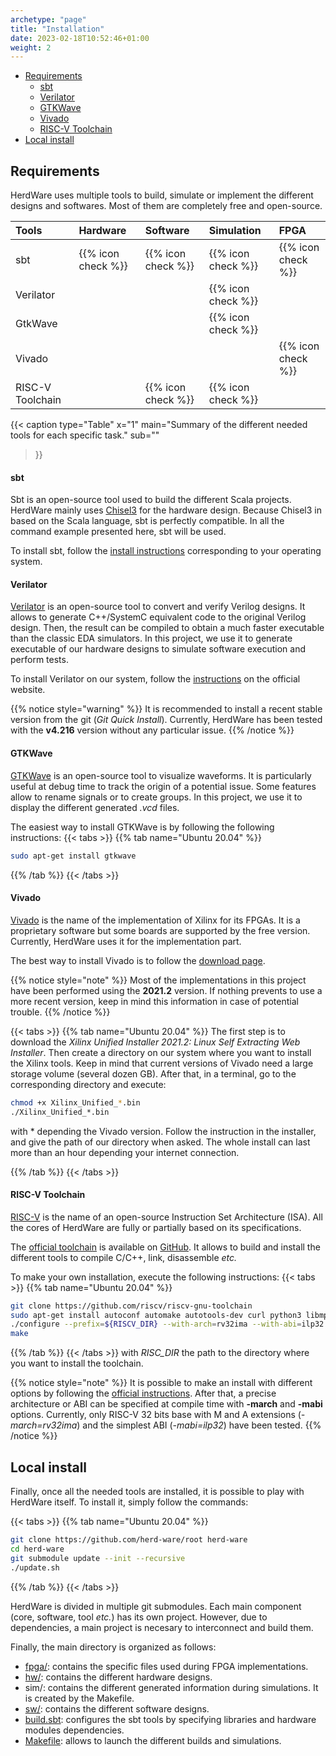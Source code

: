 ```yaml
---
archetype: "page"
title: "Installation"
date: 2023-02-18T10:52:46+01:00
weight: 2
---
```


- [Requirements](#requirements)
    - [sbt](#sbt)
    - [Verilator](#verilator)
    - [GTKWave](#gtkwave)
    - [Vivado](#vivado)
    - [RISC-V Toolchain](#risc-v-toolchain)
- [Local install](#local-install)

## Requirements

HerdWare uses multiple tools to build, simulate or implement the different designs and softwares.
Most of them are completely free and open-source.

| Tools            | Hardware           | Software           | Simulation         | FPGA               |
|:-----------------|:-------------------|:-------------------|:-------------------|:-------------------|
| sbt              | {{% icon check %}} | {{% icon check %}} | {{% icon check %}} | {{% icon check %}} |
| Verilator        |                    |                    | {{% icon check %}} |                    |
| GtkWave          |                    |                    | {{% icon check %}} |                    |
| Vivado           |                    |                    |                    | {{% icon check %}} |
| RISC-V Toolchain |                    | {{% icon check %}} | {{% icon check %}} |                    |

{{< caption 
  type="Table" 
  x="1"
  main="Summary of the different needed tools for each specific task."
  sub=""
>}}

#### sbt

Sbt is an open-source tool used to build the different Scala projects.
HerdWare mainly uses [Chisel3](https://www.chisel-lang.org/) for the hardware design.
Because Chisel3 in based on the Scala language, sbt is perfectly compatible.
In all the command example presented here, sbt will be used.

To install sbt, follow the [install instructions](https://www.scala-sbt.org/1.x/docs/Installing-sbt-on-Linux.html) corresponding to your operating system.

#### Verilator

[Verilator](https://www.veripool.org/verilator/) is an open-source tool to convert and verify Verilog designs.
It allows to generate C++/SystemC equivalent code to the original Verilog design.
Then, the result can be compiled to obtain a much faster executable than the classic EDA simulators.
In this project, we use it to generate executable of our hardware designs to simulate software execution and perform tests.

To install Verilator on our system, follow the [instructions](https://verilator.org/guide/latest/install.html) on the official website.

{{% notice style="warning" %}}
It is recommended to install a recent stable version from the git (*Git Quick Install*).
Currently, HerdWare has been tested with the **v4.216** version without any particular issue.
{{% /notice %}}

#### GTKWave
[GTKWave](https://gtkwave.sourceforge.net/) is an open-source tool to visualize waveforms.
It is particularly useful at debug time to track the origin of a potential issue.
Some features allow to rename signals or to create groups. 
In this project, we use it to display the different generated *.vcd* files.

The easiest way to install GTKWave is by following the following instructions:
{{< tabs >}}
{{% tab name="Ubuntu 20.04" %}}
```bash
sudo apt-get install gtkwave
```
{{% /tab %}}
{{< /tabs >}}

#### Vivado
[Vivado](https://www.xilinx.com/products/design-tools/vivado.html) is the name of the implementation of Xilinx for its FPGAs.
It is a proprietary software but some boards are supported by the free version.
Currently, HerdWare uses it for the implementation part.

The best way to install Vivado is to follow the [download page](https://www.xilinx.com/support/download/index.html/content/xilinx/en/downloadNav/vivado-design-tools/2021-2.html).

{{% notice style="note" %}}
Most of the implementations in this project have been performed using the **2021.2** version.
If nothing prevents to use a more recent version, keep in mind this information in case of potential trouble.
{{% /notice %}}

{{< tabs >}}
{{% tab name="Ubuntu 20.04" %}}
The first step is to download the *Xilinx Unified Installer 2021.2: Linux Self Extracting Web Installer*.
Then create a directory on our system where you want to install the Xilinx tools.
Keep in mind that current versions of Vivado need a large storage volume (several dozen GB).
After that, in a terminal, go to the corresponding directory and execute:

```bash
chmod +x Xilinx_Unified_*.bin
./Xilinx_Unified_*.bin
```
with * depending the Vivado version.
Follow the instruction in the installer, and give the path of our directory when asked.
The whole install can last more than an hour depending your internet connection.

{{% /tab %}}
{{< /tabs >}}

#### RISC-V Toolchain
[RISC-V](https://riscv.org/) is the name of an open-source Instruction Set Architecture (ISA).
All the cores of HerdWare are fully or partially based on its specifications.

The [official toolchain](https://github.com/riscv-collab/riscv-gnu-toolchain) is available on [GitHub](https://github.com/riscv-collab/riscv-gnu-toolchain).
It allows to build and install the different tools to compile C/C++, link, disassemble *etc.*

To make your own installation, execute the following instructions:
{{< tabs >}}
{{% tab name="Ubuntu 20.04" %}}
```bash
git clone https://github.com/riscv/riscv-gnu-toolchain
sudo apt-get install autoconf automake autotools-dev curl python3 libmpc-dev libmpfr-dev libgmp-dev gawk build-essential bison flex texinfo gperf libtool patchutils bc zlib1g-dev libexpat-dev ninja-build
./configure --prefix=${RISCV_DIR} --with-arch=rv32ima --with-abi=ilp32
make
```
{{% /tab %}}
{{< /tabs >}}
with *RISC_DIR* the path to the directory where you want to install the toolchain.

{{% notice style="note" %}}
It is possible to make an install with different options by following the [official instructions](https://github.com/riscv-collab/riscv-gnu-toolchain#readme).
After that, a precise architecture or ABI can be specified at compile time with **-march** and **-mabi** options.
Currently, only RISC-V 32 bits base with M and A extensions (*-march=rv32ima*) and the simplest ABI (*-mabi=ilp32*) have been tested.
{{% /notice %}}

## Local install

Finally, once all the needed tools are installed, it is possible to play with HerdWare itself.
To install it, simply follow the commands:

{{< tabs >}}
{{% tab name="Ubuntu 20.04" %}}
```bash
git clone https://github.com/herd-ware/root herd-ware
cd herd-ware
git submodule update --init --recursive
./update.sh
```
{{% /tab %}}
{{< /tabs >}}

HerdWare is divided in multiple git submodules.
Each main component (core, software, tool *etc.*) has its own project.
However, due to dependencies, a main project is necesary to interconnect and build them.

Finally, the main directory is organized as follows:
- [fpga/](https://github.com/herd-ware/root/tree/main/fpga): contains the specific files used during FPGA implementations. 
- [hw/](https://github.com/herd-ware/root/tree/main/hw): contains the different hardware designs.
- sim/: contains the different generated information during simulations. It is created by the Makefile. 
- [sw/](https://github.com/herd-ware/root/tree/main/sw): contains the different software designs.
- [build.sbt](https://github.com/herd-ware/root/blob/main/build.sbt): configures the sbt tools by specifying libraries and hardware modules dependencies.
- [Makefile](https://github.com/herd-ware/root/blob/main/Makefile): allows to launch the different builds and simulations.